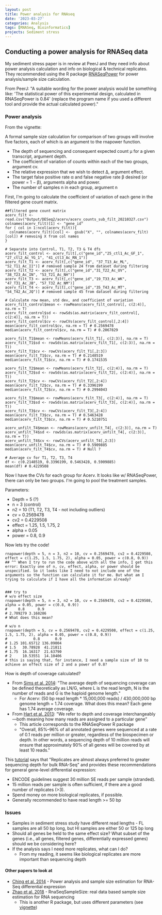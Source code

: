 ```yaml
---
layout: post
title: Power analysis for RNAseq
date: '2023-03-27'
categories: Analysis
tags: [RNASeq, Bioinformatics]
projects: Sediment stress
---
```


## Conducting a power analysis for RNASeq data 

My sediment stress paper is in review at PeerJ and they need info about power analysis calculation and info on biological & technical replicates. They recommended using the R package [RNASeqPower](https://bioconductor.org/packages/release/bioc/html/RNASeqPower.html) for power analysis/sample size calculation. 

From PeerJ: "A suitable wording for the power analysis would be something like: 'The statistical power of this experimental design, calculated in RNASeqPower is 0.84' (replace the program name if you used a different tool and provide the actual calculated power)."

### Power analysis 

From the vignette: 
A formal sample size calculation for comparison of two groups will involve five factors, each of which is an argument to the rnapower function.
- The depth of sequencing and consequent expected count μ for a given transcript, argument depth.- The coefficient of variation of counts within each of the two groups, argument cv.- The relative expression that we wish to detect ∆, argument effect.- The target false positive rate α and false negative rate β desired (or power = 1 − β), arguments alpha and power.- The number of samples n in each group, argument n

First, I'm going to calculate the coefficient of variation of each gene in the filtered gene count matrix.

```
##filtered gene count matrix acerv_filt <- read.csv("Output/DESeq2/acerv/acerv_counts_sub_filt_20210327.csv")colnames(acerv_filt)[1] <- "gene_id"for ( col in 1:ncol(acerv_filt)){  colnames(acerv_filt)[col] <-  gsub("X", "", colnames(acerv_filt)[col]) # remvoing X from col names}# Separate into Control, T1, T2, T3 & T4 dfsacerv_filt_control <- acerv_filt[,c("gene_id","25_ctl1_Ac_GF_1", "27_ctl2_Ac_YG_1", "41_ctl3_Ac_RN_1")]acerv_filt_T1 <- acerv_filt[,c("gene_id", "37_T13_Ac_ML", "52_T11_Ac_II")] # removed sample 24 from dataset during filtering acerv_filt_T2 <- acerv_filt[,c("gene_id","31_T22_Ac_UV", "38_T23_Ac_IN", "53_T21_Ac_NH")]acerv_filt_T3 <- acerv_filt[,c("gene_id","19_T33_Ac_WK", "47_T31_Ac_JB", "57_T32_Ac_NM")]acerv_filt_T4 <- acerv_filt[,c("gene_id","35_T43_Ac_MT", "54_T42_Ac_JQ")] # removed sample 45 from dataset during filtering # Calculate row mean, std dev, and coefficient of variationacerv_filt_control$mean <- rowMeans(acerv_filt_control[, c(2:4)], na.rm = T)acerv_filt_control$sd <- rowSds(as.matrix(acerv_filt_control[, c(2:4)], na.rm = T))acerv_filt_control$cv <- rowCVs(acerv_filt_control[,2:4])mean(acerv_filt_control$cv, na.rm = T) # 0.2569478median(acerv_filt_control$cv, na.rm = T) # 0.2067829acerv_filt_T1$mean <- rowMeans(acerv_filt_T1[, c(2:3)], na.rm = T)acerv_filt_T1$sd <- rowSds(as.matrix(acerv_filt_T1[, c(2:3)], na.rm = T))acerv_filt_T1$cv <- rowCVs(acerv_filt_T1[,2:3])mean(acerv_filt_T1$cv, na.rm = T) # 0.2148519median(acerv_filt_T1$cv, na.rm = T) # 0.1741535acerv_filt_T2$mean <- rowMeans(acerv_filt_T2[, c(2:4)], na.rm = T)acerv_filt_T2$sd <- rowSds(as.matrix(acerv_filt_T2[, c(2:4)], na.rm = T))acerv_filt_T2$cv <- rowCVs(acerv_filt_T2[,2:4])mean(acerv_filt_T2$cv, na.rm = T) # 0.3396199median(acerv_filt_T2$cv, na.rm = T) # 0.2994043acerv_filt_T3$mean <- rowMeans(acerv_filt_T3[, c(2:4)], na.rm = T)acerv_filt_T3$sd <- rowSds(as.matrix(acerv_filt_T3[, c(2:4)], na.rm = T))acerv_filt_T3$cv <- rowCVs(acerv_filt_T3[,2:4])mean(acerv_filt_T3$cv, na.rm = T) # 0.5463428median(acerv_filt_T3$cv, na.rm = T) # 0.5210751acerv_unfilt_T4$mean <- rowMeans(acerv_unfilt_T4[, c(2:3)], na.rm = T)acerv_unfilt_T4$sd <- rowSds(as.matrix(acerv_unfilt_T4[, c(2:3)], na.rm = T))acerv_unfilt_T4$cv <- rowCVs(acerv_unfilt_T4[,2:3])mean(acerv_unfilt_T4$cv, na.rm = T) # 0.5909885median(acerv_filt_T4$cv, na.rm = T) # Null ? # Average cv for T1, T2, T3, T4df <- c(0.2148519, 0.3396199, 0.5463428, 0.5909885)mean(df) # 0.4229508 ```

Now I have the CVs for each group for Acerv. It looks like w/ RNASeqPower, there can only be two groups. I'm going to pool the treatment samples. 
Parameters: 
- Depth = 5 (?)- n = 3 (control)- n2 = 10 (T1, T2, T3, T4 - not including outliers)- cv = 0.2569478- cv2 = 0.4229508- effect = 1.25, 1.5, 1.75, 2- alpha = 0.05- power = 0.8, 0.9

Now lets try the code!
```rnapower(depth = 5, n = 3, n2 = 10, cv = 0.2569478, cv2 = 0.4229508, effect = c(1.25, 1.5, 1.75, 2), alpha = 0.05, power = c(0.8, 0.9))## ^^ When I try to run the code above with all the info, I get this error: Exactly one of n, cv, effect, alpha, or power should be unspecified. So it looks like I need to not include one of the arguments so the function can calculate it for me. But what am I trying to calculate if I have all the information already?### try to # w/o effect size rnapower(depth = 5, n = 3, n2 = 10, cv = 0.2569478, cv2 = 0.4229508, alpha = 0.05, power = c(0.8, 0.9))#     0.8      0.9 # 2.709279 3.168286 # What does this mean?# w/o nrnapower(depth = 5, cv = 0.2569478, cv2 = 0.4229508, effect = c(1.25, 1.5, 1.75, 2), alpha = 0.05, power = c(0.8, 0.9))#            0.8       0.9# 1.25 101.65712 136.09004# 1.5   30.78928  41.21811# 1.75  16.16317  21.63790# 2     10.53551  14.10406# this is saying that, for instance, I need a sample size of 10 to achieve an effect size of 2 and a power of 0.8?```

How is depth of coverage calculated? 

- From [Sims et al. 2014](https://www.nature.com/articles/nrg3642): "The average depth of sequencing coverage can be defined theoretically as LN/G, where L is the read length, N is the number of reads and G is the haploid genome length."
	- For Acerv: (50 bp read length * 15,000,000 reads) / 430,000,000 bp genome length = 1.74 coverage. What does this mean? Each gene has 1.74 average coverage. 
- From [Hart et al. 2013](https://www.liebertpub.com/doi/10.1089/cmb.2012.0283): "We refer to depth and coverage interchangeably—both meaning how many reads are assigned to a particular gene"
	- This article corresponds to the RNASeqPower R package 
	- "Overall, 85%–96% of all annotated genes were sequenced at a rate of 0.1 reads per million or greater, regardless of the biospecimen or depth. In other words, a sequencing depth of 10 million reads will ensure that approximately 90% of all genes will be covered by at least 10 reads."

This [tutorial](https://scienceparkstudygroup.github.io/rna-seq-lesson/02-experimental-design-considerations/index.html#17-power-analysis-for-rna-seq) says that "Replicates are almost always preferred to greater sequencing depth for bulk RNA-Seq" and provides these recommendations for general gene-level differential expression:

- ENCODE guidelines suggest 30 million SE reads per sample (stranded).
- 15 million reads per sample is often sufficient, if there are a good number of replicates (>3).
- Spend money on more biological replicates, if possible.
- Generally recommended to have read length >= 50 bp



### Issues 

- Samples in sediment stress study have different read lengths - FL samples are all 50 bp long, but HI samples are either 50 or 125 bp long 
- Should all genes be held to the same effect size? What subset of the genes (i.e., all genes, filtered genes, differentially expressed genes) should we be considering here?
- If the analysis says I need more replicates, what can I do? 
	- From my reading, it seems like biological replicates are more important than sequencing depth

#### Other papers to look at

- [Ching et al. 2014](https://www.ncbi.nlm.nih.gov/pmc/articles/PMC4201821/) - Power analysis and sample size estimation for RNA-Seq differential expression
- [Zhao et al. 2018](https://bmcbioinformatics.biomedcentral.com/articles/10.1186/s12859-018-2191-5) - RnaSeqSampleSize: real data based sample size estimation for RNA sequencing
	- This is another R package, but uses different parameters (see [vignette](http://www.bioconductor.org/packages/release/bioc/vignettes/RnaSeqSampleSize/inst/doc/RnaSeqSampleSize.pdf))




